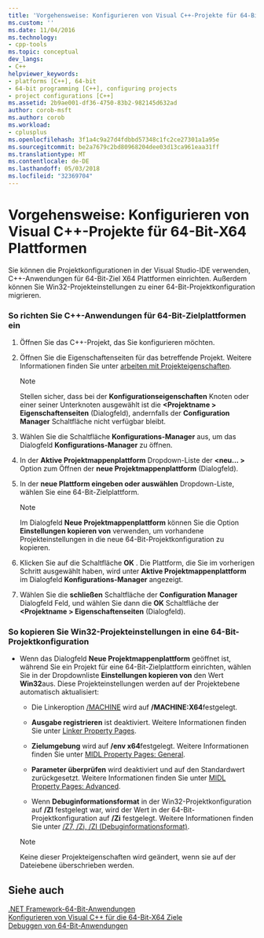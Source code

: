 ```yaml
---
title: 'Vorgehensweise: Konfigurieren von Visual C++-Projekte für 64-Bit-X64 Plattformen | Microsoft Docs'
ms.custom: ''
ms.date: 11/04/2016
ms.technology:
- cpp-tools
ms.topic: conceptual
dev_langs:
- C++
helpviewer_keywords:
- platforms [C++], 64-bit
- 64-bit programming [C++], configuring projects
- project configurations [C++]
ms.assetid: 2b9ae001-df36-4750-83b2-982145d632ad
author: corob-msft
ms.author: corob
ms.workload:
- cplusplus
ms.openlocfilehash: 3f1a4c9a27d4fdbbd57348c1fc2ce27301a1a95e
ms.sourcegitcommit: be2a7679c2bd80968204dee03d13ca961eaa31ff
ms.translationtype: MT
ms.contentlocale: de-DE
ms.lasthandoff: 05/03/2018
ms.locfileid: "32369704"
---
```

# <a name="how-to-configure-visual-c-projects-to-target-64-bit-x64-platforms"></a>Vorgehensweise: Konfigurieren von Visual C++-Projekte für 64-Bit-X64 Plattformen

Sie können die Projektkonfigurationen in der Visual Studio-IDE verwenden, C++-Anwendungen für 64-Bit-Ziel X64 Plattformen einrichten. Außerdem können Sie Win32-Projekteinstellungen zu einer 64-Bit-Projektkonfiguration migrieren.  
  
### <a name="to-set-up-c-applications-to-target-64-bit-platforms"></a>So richten Sie C++-Anwendungen für 64-Bit-Zielplattformen ein  
  
1.  Öffnen Sie das C++-Projekt, das Sie konfigurieren möchten.  
  
2.  Öffnen Sie die Eigenschaftenseiten für das betreffende Projekt. Weitere Informationen finden Sie unter [arbeiten mit Projekteigenschaften](../ide/working-with-project-properties.md).  
  
    > [!NOTE]
    >  Stellen sicher, dass bei der **Konfigurationseigenschaften** Knoten oder einer seiner Unterknoten ausgewählt ist die  **\<Projektname > Eigenschaftenseiten** (Dialogfeld), andernfalls der  **Configuration Manager** Schaltfläche nicht verfügbar bleibt.  
  
3.  Wählen Sie die Schaltfläche **Konfigurations-Manager** aus, um das Dialogfeld **Konfigurations-Manager** zu öffnen.  
  
4.  In der **Aktive Projektmappenplattform** Dropdown-Liste der  **\<neu... >** Option zum Öffnen der **neue Projektmappenplattform** (Dialogfeld).  
  
5.  In der **neue Plattform eingeben oder auswählen** Dropdown-Liste, wählen Sie eine 64-Bit-Zielplattform.  
  
    > [!NOTE]
    >  Im Dialogfeld **Neue Projektmappenplattform** können Sie die Option **Einstellungen kopieren von** verwenden, um vorhandene Projekteinstellungen in die neue 64-Bit-Projektkonfiguration zu kopieren.  
  
6.  Klicken Sie auf die Schaltfläche **OK** . Die Plattform, die Sie im vorherigen Schritt ausgewählt haben, wird unter **Aktive Projektmappenplattform** im Dialogfeld **Konfigurations-Manager** angezeigt.  
  
7.  Wählen Sie die **schließen** Schaltfläche der **Configuration Manager** Dialogfeld Feld, und wählen Sie dann die **OK** Schaltfläche der  **\<Projektname > Eigenschaftenseiten** (Dialogfeld).  
  
### <a name="to-copy-win32-project-settings-into-a-64-bit-project-configuration"></a>So kopieren Sie Win32-Projekteinstellungen in eine 64-Bit-Projektkonfiguration  
  
-   Wenn das Dialogfeld **Neue Projektmappenplattform** geöffnet ist, während Sie ein Projekt für eine 64-Bit-Zielplattform einrichten, wählen Sie in der Dropdownliste **Einstellungen kopieren von** den Wert **Win32**aus. Diese Projekteinstellungen werden auf der Projektebene automatisch aktualisiert:  
  
    -   Die Linkeroption [/MACHINE](../build/reference/machine-specify-target-platform.md) wird auf **/MACHINE:X64**festgelegt.  
  
    -   **Ausgabe registrieren** ist deaktiviert. Weitere Informationen finden Sie unter [Linker Property Pages](../ide/linker-property-pages.md).  
  
    -   **Zielumgebung** wird auf **/env x64**festgelegt. Weitere Informationen finden Sie unter [MIDL Property Pages: General](../ide/midl-property-pages-general.md).  
  
    -   **Parameter überprüfen** wird deaktiviert und auf den Standardwert zurückgesetzt. Weitere Informationen finden Sie unter [MIDL Property Pages: Advanced](../ide/midl-property-pages-advanced.md).  
  
    -   Wenn **Debuginformationsformat** in der Win32-Projektkonfiguration auf **/ZI** festgelegt war, wird der Wert in der 64-Bit-Projektkonfiguration auf **/Zi** festgelegt. Weitere Informationen finden Sie unter [/Z7, /Zi, /ZI (Debuginformationsformat)](../build/reference/z7-zi-zi-debug-information-format.md).  
  
    > [!NOTE]
    >  Keine dieser Projekteigenschaften wird geändert, wenn sie auf der Dateiebene überschrieben werden.  
  
## <a name="see-also"></a>Siehe auch  

[.NET Framework-64-Bit-Anwendungen](/dotnet/framework/64-bit-apps)   
[Konfigurieren von Visual C++ für die 64-Bit-X64 Ziele](../build/configuring-programs-for-64-bit-visual-cpp.md)   
[Debuggen von 64-Bit-Anwendungen](/visualstudio/debugger/debug-64-bit-applications)